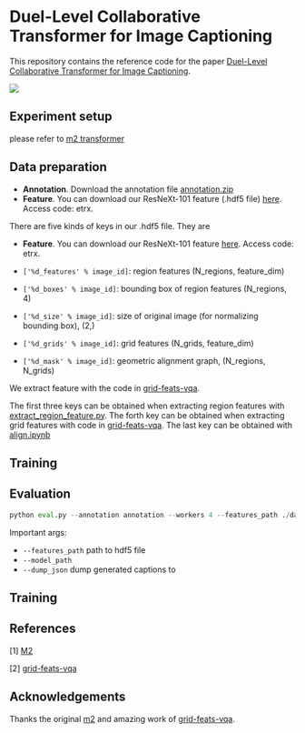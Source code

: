 # Duel-Level Collaborative Transformer for Image Captioning
This repository contains the reference code for the paper [Duel-Level Collaborative Transformer for Image Captioning](https://arxiv.org/pdf/2101.06462.pdf).

![](https://raw.githubusercontent.com/luo3300612/image-captioning-DLCT/master/images/arch.png)

## Experiment setup
please refer to [m2 transformer](https://github.com/aimagelab/meshed-memory-transformer)

## Data preparation
* **Annotation**. Download the annotation file [annotation.zip](https://drive.google.com/file/d/1i8mqKFKhqvBr8kEp3DbIh9-9UNAfKGmE/view?usp=sharing)
* **Feature**. You can download our ResNeXt-101 feature (.hdf5 file) [here](https://pan.baidu.com/s/188xmv2r5eXUbEUqKSA4BCw). Access code: etrx.

There are five kinds of keys in our .hdf5 file. They are
* **Feature**. You can download our ResNeXt-101 feature [here](https://pan.baidu.com/s/188xmv2r5eXUbEUqKSA4BCw). Access code: etrx.

* `['%d_features' % image_id]`: region features (N_regions, feature_dim)
* `['%d_boxes' % image_id]`: bounding box of region features (N_regions, 4)
* `['%d_size' % image_id]`: size of original image (for normalizing bounding box), (2,)
* `['%d_grids' % image_id]`: grid features (N_grids, feature_dim)
* `['%d_mask' % image_id]`: geometric alignment graph, (N_regions, N_grids)

We extract feature with the code in [grid-feats-vqa](https://github.com/facebookresearch/grid-feats-vqa).

The first three keys can be obtained when extracting region features with [extract_region_feature.py](./others/extract_region_feature.py).
The forth key can be obtained when extracting grid features with code in [grid-feats-vqa](https://github.com/facebookresearch/grid-feats-vqa).
The last key can be obtained with [align.ipynb](./align/align.ipynb)

## Training

## Evaluation
```python
python eval.py --annotation annotation --workers 4 --features_path ./data/coco_all_align.hdf5 --model_path path_of_model_to_eval.pth --model DLCT --image_field ImageAllFieldWithMask --grid_embed --box_embed --dump_json gen_res.json --beam_size 5
```
Important args:
* `--features_path` path to hdf5 file
* `--model_path`
* `--dump_json` dump generated captions to


## Training

## References
[1] [M2](https://github.com/aimagelab/meshed-memory-transformer)

[2] [grid-feats-vqa](https://github.com/facebookresearch/grid-feats-vqa)
## Acknowledgements
Thanks the original [m2](https://github.com/aimagelab/meshed-memory-transformer) and amazing work of [grid-feats-vqa](https://github.com/facebookresearch/grid-feats-vqa). 
